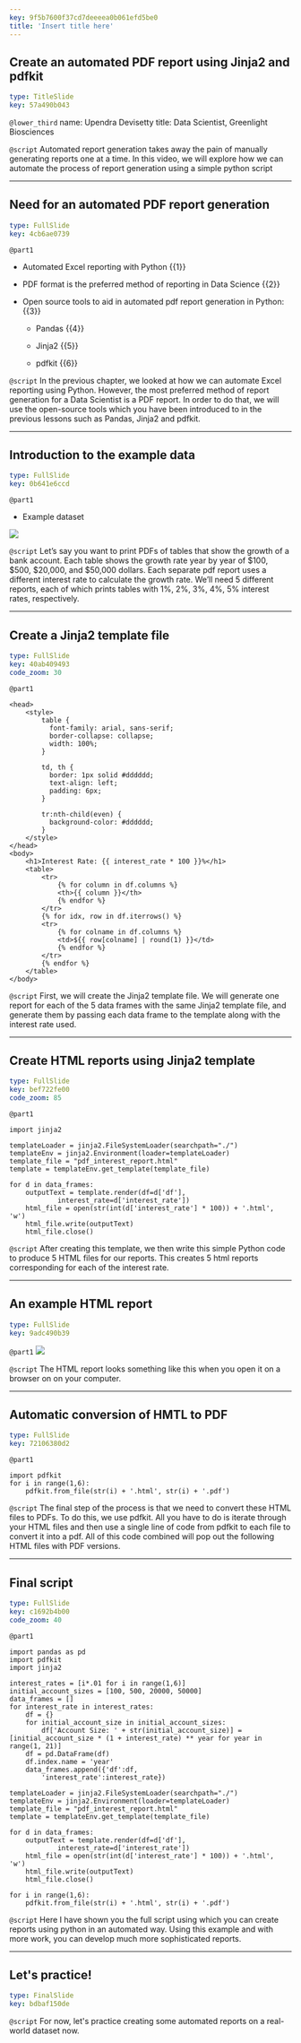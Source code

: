 ```yaml
---
key: 9f5b7600f37cd7deeeea0b061efd5be0
title: 'Insert title here'
---
```


## Create an automated PDF report using Jinja2 and pdfkit

```yaml
type: TitleSlide
key: 57a490b043
```

`@lower_third`
name: Upendra Devisetty
title: Data Scientist, Greenlight Biosciences

`@script`
Automated report generation takes away the pain of manually generating reports one at a time. In this video, we will explore how we can automate the process of report generation using a simple python script

---

## Need for an automated PDF report generation

```yaml
type: FullSlide
key: 4cb6ae0739
```

`@part1`
- Automated Excel reporting with Python {{1}}

- PDF format is the preferred method of reporting in Data Science {{2}}

- Open source tools to aid in automated pdf report generation in Python: {{3}}

	* Pandas {{4}}
    
    * Jinja2 {{5}}
    
    * pdfkit {{6}}

`@script`
In the previous chapter, we looked at how we can automate Excel reporting using Python. However, the most preferred method of report generation for a Data Scientist is a PDF report. In order to do that, we will use the open-source tools which you have been introduced to in the previous lessons such as Pandas, Jinja2 and pdfkit.

---

## Introduction to the example data

```yaml
type: FullSlide
key: 0b641e6ccd
```

`@part1`
- Example dataset

![](https://assets.datacamp.com/production/repositories/5657/datasets/06ebc5cd542e62ecacdcc7aefbcc6feaaa09b92c/df_0_ss.png)

`@script`
Let’s say you want to print PDFs of tables that show the growth of a bank account. Each table shows the growth rate year by year of $100, $500, $20,000, and $50,000 dollars. Each separate pdf report uses a different interest rate to calculate the growth rate. We’ll need 5 different reports, each of which prints tables with 1%, 2%, 3%, 4%, 5% interest rates, respectively.

---

## Create a Jinja2 template file

```yaml
type: FullSlide
key: 40ab409493
code_zoom: 30
```

`@part1`
```
<head>
	<style>
		table {
		  font-family: arial, sans-serif;
		  border-collapse: collapse;
		  width: 100%;
		}

		td, th {
		  border: 1px solid #dddddd;
		  text-align: left;
		  padding: 6px;
		}

		tr:nth-child(even) {
		  background-color: #dddddd;
		}
	</style>
</head>
<body>
    <h1>Interest Rate: {{ interest_rate * 100 }}%</h1>
    <table>
        <tr>
            {% for column in df.columns %}
            <th>{{ column }}</th>
            {% endfor %}
        </tr>
        {% for idx, row in df.iterrows() %}
        <tr>
            {% for colname in df.columns %}
            <td>${{ row[colname] | round(1) }}</td>
            {% endfor %}
        </tr>
        {% endfor %}
    </table>
</body>
```

`@script`
First, we will create the Jinja2 template file. We will generate one report for each of the 5 data frames with the same Jinja2 template file, and generate them by passing each data frame to the template along with the interest rate used.

---

## Create HTML reports using Jinja2 template

```yaml
type: FullSlide
key: bef722fe00
code_zoom: 85
```

`@part1`
```
import jinja2

templateLoader = jinja2.FileSystemLoader(searchpath="./")
templateEnv = jinja2.Environment(loader=templateLoader)
template_file = "pdf_interest_report.html"
template = templateEnv.get_template(template_file)

for d in data_frames:
    outputText = template.render(df=d['df'],
            interest_rate=d['interest_rate'])
    html_file = open(str(int(d['interest_rate'] * 100)) + '.html', 'w')
    html_file.write(outputText)
    html_file.close()
```

`@script`
After creating this template, we then write this simple Python code to produce 5 HTML files for our reports. This creates 5 html reports corresponding for each of the interest rate.

---

## An example HTML report

```yaml
type: FullSlide
key: 9adc490b39
```

`@part1`
![](https://assets.datacamp.com/production/repositories/5657/datasets/af332ce84da93e2f9f243ce7644b4898ebf525cf/html_report_df_0_ss.png)

`@script`
The HTML report looks something like this when you open it on a browser on on your computer.

---

## Automatic conversion of HMTL to PDF

```yaml
type: FullSlide
key: 72106380d2
```

`@part1`
```
import pdfkit
for i in range(1,6):
    pdfkit.from_file(str(i) + '.html', str(i) + '.pdf')

```

`@script`
The final step of the process is that we need to convert these HTML files to PDFs. To do this, we use pdfkit. All you have to do is iterate through your HTML files and then use a single line of code from pdfkit to each file to convert it into a pdf. All of this code combined will pop out the following HTML files with PDF versions.

---

## Final script

```yaml
type: FullSlide
key: c1692b4b00
code_zoom: 40
```

`@part1`
```
import pandas as pd
import pdfkit
import jinja2

interest_rates = [i*.01 for i in range(1,6)]
initial_account_sizes = [100, 500, 20000, 50000]
data_frames = []
for interest_rate in interest_rates:
    df = {}
    for initial_account_size in initial_account_sizes:
        df['Account Size: ' + str(initial_account_size)] = [initial_account_size * (1 + interest_rate) ** year for year in range(1, 21)]
    df = pd.DataFrame(df)
    df.index.name = 'year'
    data_frames.append({'df':df,
        'interest_rate':interest_rate})

templateLoader = jinja2.FileSystemLoader(searchpath="./")
templateEnv = jinja2.Environment(loader=templateLoader)
template_file = "pdf_interest_report.html"
template = templateEnv.get_template(template_file)

for d in data_frames:
    outputText = template.render(df=d['df'],
            interest_rate=d['interest_rate'])
    html_file = open(str(int(d['interest_rate'] * 100)) + '.html', 'w')
    html_file.write(outputText)
    html_file.close()
    
for i in range(1,6):
    pdfkit.from_file(str(i) + '.html', str(i) + '.pdf')
```

`@script`
Here I have shown you the full script using which you can create reports using python in an automated way. Using this example and with more work, you can develop much more sophisticated reports.

---

## Let's practice!

```yaml
type: FinalSlide
key: bdbaf150de
```

`@script`
For now, let's practice creating some automated reports on a real-world dataset now.

